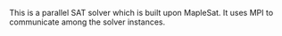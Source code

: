 This is a parallel SAT solver which is built upon MapleSat. It uses MPI to communicate among the solver instances.
